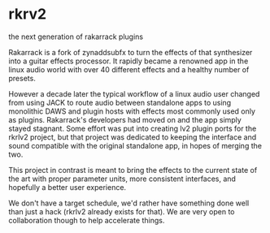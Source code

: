 # rkrv2
the next generation of rakarrack plugins

Rakarrack is a fork of zynaddsubfx to turn the effects of that synthesizer into a guitar effects processor. It rapidly became a renowned app in the linux audio world with over 40 different effects and a healthy number of presets.

However a decade later the typical workflow of a linux audio user changed from using JACK to route audio between standalone apps to using monolithic DAWS and plugin hosts with effects most commonly used only as plugins. Rakarrack's developers had moved on and the app simply stayed stagnant. Some effort was put into creating lv2 plugin ports for the rkrlv2 project, but that project was dedicated to keeping the interface and sound compatible with the original standalone app, in hopes of merging the two.

This project in contrast is meant to bring the effects to the current state of the art with proper parameter units, more consistent interfaces, and hopefully a better user experience.

We don't have a target schedule, we'd rather have something done well than just a hack (rkrlv2 already exists for that). We are very open to collaboration though to help accelerate things.
